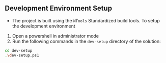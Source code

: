 

## Development Environment Setup
- The project is built using the `NTools` Standardized build tools.  To setup the development environment
1. Open a powershell in administrator mode
2. Run the following commands in the `dev-setup` directory of the solution:
```bash
cd dev-setup
.\dev-setup.ps1
```